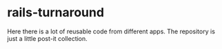 # rails-turnaround

Here there is a lot of reusable code from different apps.
The repository is just a little post-it collection.
